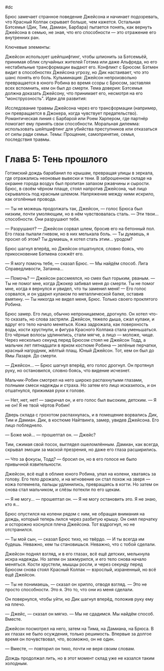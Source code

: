 #dc

Брюс замечает странное поведение Джейсона и начинает подозревать, что Красный Колпак скрывает больше, чем кажется. Остальная Бэтсемья (Дик, Тим, Дамиан, Барбара) пытается понять, как вернуть Джейсона в семью, не зная, что его способности — это отражение его внутренних ран.

Ключевые элементы:

Джейсон использует шейпшифтинг, чтобы шпионить за Бэтсемьёй, принимая облик случайных жителей Готэма или даже Альфреда, но его нестабильные трансформации выдают его.
Конфликт с Брюсом: Бэтмен видит в способностях Джейсона угрозу, но Дик настаивает, что это шанс понять его боль.
Кульминация: Джейсон непроизвольно превращается в юного Робина во время ссоры с Брюсом, заставляя всех вспомнить, кем он был до смерти.
Тема доверия: Бэтсемья должна доказать Джейсону, что принимает его, несмотря на его "монструозность".
Идеи для развития:

Исследование травмы Джейсона через его трансформации (например, он превращается в Джокера, когда чувствует предательство).
Романтическая линия с Барбарой или Роем Харпером, где партнёр помогает ему принять свои способности.
Моральная дилемма: использовать шейпшифтинг для убийства преступников или отказаться от силы ради семьи.
Темы: Прощение, самопринятие, семья, последствия травмы.


# Глава 5: Тень прошлого

Готэмский дождь барабанил по крышам, превращая улицы в зеркала, где отражались неоновые вывески и тени. В заброшенном складе на окраине города воздух был пропитан запахом ржавчины и сырости. Брюс, в своём чёрном плаще, стоял напротив Джейсона, чьё лицо скрывалось под красным шлемом. Напряжение между ними искрило, как оголённые провода.

— Ты не можешь продолжать так, Джейсон, — голос Брюса был низким, почти умоляющим, но в нём чувствовалась сталь. — Эти твои... способности. Они разрушают тебя.

— Разрушают? — Джейсон сорвал шлем, бросив его на бетонный пол. Его глаза пылали гневом, но в них мелькала боль. — Ты думаешь, я просил об этом? Ты думаешь, я хотел стать этим... уродом?

Брюс шагнул вперёд, но Джейсон отшатнулся, словно боясь, что прикосновение Бэтмена сожжёт его.

— Я могу помочь тебе, — сказал Брюс. — Мы найдём способ. Лига Справедливости, Затанна...

— Помочь? — Джейсон рассмеялся, но смех был горьким, рваным. — Ты не помог мне, когда Джокер забивал меня до смерти. Ты не помог мне, когда я вернулся и увидел, что ты заменил меня! — Его голос сорвался, и он ударил кулаком по металлической балке, оставив вмятину. — Ты никогда не видел меня, Брюс. Только своего проклятого Робина.

Брюс замер. Его лицо, обычно непроницаемое, дрогнуло. Он хотел что-то сказать, но слова застряли. Джейсон, тяжело дыша, сжал кулаки, и вдруг его тело начало меняться. Кожа задрожала, как поверхность воды, кости хрустнули, и фигура Красного Колпака стала уменьшаться. Его чёрные волосы удлинились, стали мягче, а лицо — моложе, чище. Через несколько секунд перед Брюсом стоял не Джейсон Тодд, а мальчик лет пятнадцати в ярком костюме Робина — зелёные перчатки, красный нагрудник, жёлтый плащ. Юный Джейсон. Тот, кем он был до Ямы Лазаря. До смерти.

— Джейсон... — Брюс шагнул вперёд, его голос дрогнул. Он протянул руку, но остановился, словно боясь, что видение исчезнет.

Мальчик-Робин смотрел на него широко распахнутыми глазами, полными смеси надежды и страха. Но затем его лицо исказилось, и он отшатнулся, прижимая руки к голове.

— Нет, нет, нет! — закричал он, и его голос был высоким, детским. — Я не он! Я не твой чёртов Робин!

Дверь склада с грохотом распахнулась, и в помещение ворвались Дик, Тим и Дамиан. Дик, в костюме Найтвинга, замер, увидев Джейсона. Его лицо побледнело.

— Боже мой... — прошептал он. — Джейс?

Тим, сжимая свой посох, выглядел ошеломлённым. Дамиан, как всегда, скрывал эмоции за маской презрения, но даже его глаза расширились.

— Что за фокусы, Тодд? — бросил он, но в его голосе не было привычной язвительности.

Джейсон, всё ещё в облике юного Робина, упал на колени, хватаясь за голову. Его тело дрожало, и на мгновение он стал похож на зверя — кожа потемнела, пальцы удлинились, превращаясь в когти. Но затем он снова стал мальчиком, и слёзы потекли по его щекам.

— Я не могу... — прошептал он. — Я не могу остановить это. Я не знаю, кто я...

Брюс опустился на колени рядом с ним, не обращая внимания на дождь, который теперь лился через разбитую крышу. Он снял перчатку и осторожно коснулся плеча Джейсона. Тот вздрогнул, но не отстранился.

— Ты мой сын, — сказал Брюс тихо, но твёрдо. — И ты всегда им будешь. Неважно, кем ты становишься. Неважно, что с тобой сделали.

Джейсон поднял взгляд, и в его глазах, всё ещё детских, мелькнула искра надежды. Но затем он зажмурился, и его тело снова начало меняться. Кости хрустели, мышцы росли, и через секунду перед Брюсом снова стоял Красный Колпак — взрослый, израненный, но всё ещё Джейсон.

— Ты не понимаешь, — сказал он хрипло, отводя взгляд. — Это не просто способности. Это я. Это то, что они из меня сделали.

Он повернулся, чтобы уйти, но Дик шагнул вперёд, положив руку ему на плечо.

— Джейс, — сказал он мягко. — Мы не сдадимся. Мы найдём способ. Вместе.

Джейсон посмотрел на него, затем на Тима, на Дамиана, на Брюса. В их глазах не было осуждения, только решимость. Впервые за долгое время он почувствовал, что, возможно, он не один.

— Вместе, — повторил он тихо, почти не веря своим словам.

Дождь продолжал лить, но в этот момент склад уже не казался таким холодным.
